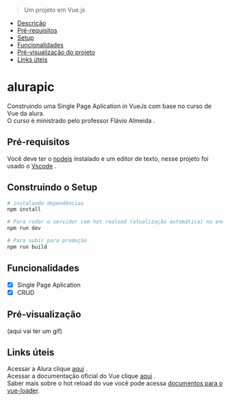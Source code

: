 > Um projeto em Vue.js
* [Descrição](#alurapic)
* [Pré-requisitos](#pré-requisitos)
* [Setup](#construindo-o-setup)
* [Funcionalidades](#funcionalidades)
* [Pré-visualização do projeto](#pré-visualização)
* [Links úteis](#links-úteis)

# alurapic
Construindo uma Single Page Aplication in VueJs com base no curso de Vue da alura. <br>
O curso é ministrado pelo professor <a>Flávio Almeida </a>. 


## Pré-requisitos
Você deve ter o [nodejs](https://nodejs.org/en/) instalado e um editor de texto, nesse projeto foi usado o [Vscode](https://code.visualstudio.com/) .

## Construindo o Setup

``` bash
# instalando dependências
npm install

# Para rodar o servidor com hot reaload (atualização automática) no endereço localhost:8080
npm run dev

# Para subir para produção
npm run build
```
## Funcionalidades
+ [x] Single Page Aplication
+ [x] CRUD 

## Pré-visualização
(aqui vai ter um gif)

## Links úteis
Acessar a Alura clique [aqui](https://www.alura.com.br/) .<br>
Acessar a documentação oficial do Vue clique [aqui](https://vuejs.org/) .<br> 
Saber mais sobre o hot reload do vue você pode acessa [documentos para o vue-loader](http://vuejs.github.io/vue-loader).
